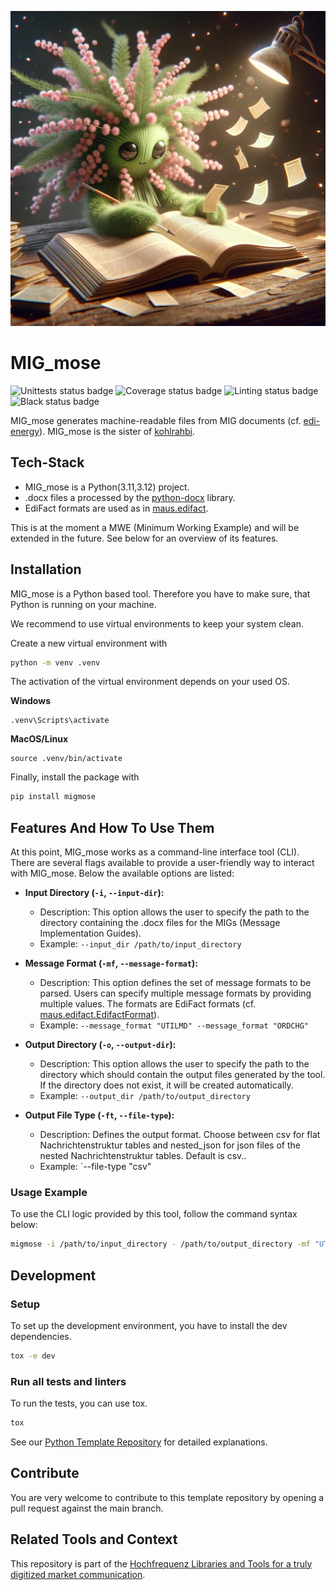 ![migmose-logo](migmose-logo.jpeg)

# MIG_mose

![Unittests status badge](https://github.com/Hochfrequenz/migmose/workflows/Unittests/badge.svg)
![Coverage status badge](https://github.com/Hochfrequenz/migmose/workflows/Coverage/badge.svg)
![Linting status badge](https://github.com/Hochfrequenz/migmose/workflows/Linting/badge.svg)
![Black status badge](https://github.com/Hochfrequenz/migmose/workflows/Formatting/badge.svg)

MIG_mose generates machine-readable files from MIG documents (cf. [edi-energy](https://www.edi-energy.de/index.php?id=38)).
MIG_mose is the sister of [kohlrahbi](https://github.com/Hochfrequenz/kohlrahbi).

## Tech-Stack
- MIG_mose is a Python(3.11,3.12) project.
- .docx files a processed by the [python-docx](https://python-docx.readthedocs.io/en/latest/) library.
- EdiFact formats are used as in [maus.edifact](https://github.com/Hochfrequenz/mig_ahb_utility_stack/blob/main/src/maus/edifact.py).

This is at the moment a MWE (Minimum Working Example) and will be extended in the future.
See below for an overview of its features.

## Installation
MIG_mose is a Python based tool.
Therefore you have to make sure, that Python is running on your machine.

We recommend to use virtual environments to keep your system clean.

Create a new virtual environment with
```bash
python -m venv .venv
```

The activation of the virtual environment depends on your used OS.

**Windows**
```
.venv\Scripts\activate
```
**MacOS/Linux**
```
source .venv/bin/activate
```
Finally, install the package with

```bash
pip install migmose
```
## Features And How To Use Them

At this point, MIG_mose works as a command-line interface tool (CLI).
There are several flags available to provide a user-friendly way to interact with MIG_mose.
Below the available options are listed:

- **Input Directory (`-i`, `--input-dir`):**
    - Description: This option allows the user to specify the path to the directory containing the .docx files for the MIGs (Message Implementation Guides).
    - Example: `--input_dir /path/to/input_directory`

- **Message Format (`-mf`, `--message-format`):**
    - Description: This option defines the set of message formats to be parsed. Users can specify multiple message formats by providing multiple values. The formats are EdiFact formats (cf. [maus.edifact.EdifactFormat](https://github.com/Hochfrequenz/mig_ahb_utility_stack/blob/main/src/maus/edifact.py)).
    - Example: `--message_format "UTILMD" --message_format "ORDCHG"`

- **Output Directory (`-o`, `--output-dir`):**
    - Description: This option allows the user to specify the path to the directory which should contain the output files generated by the tool. If the directory does not exist, it will be created automatically.
    - Example: `--output_dir /path/to/output_directory`
- **Output File Type (`-ft`, `--file-type`):**
    - Description: Defines the output format. Choose between csv for flat Nachrichtenstruktur tables and nested_json for json files of the nested Nachrichtenstruktur tables. Default is csv..
    - Example: `--file-type "csv"
### Usage Example

To use the CLI logic provided by this tool, follow the command syntax below:

```bash
migmose -i /path/to/input_directory - /path/to/output_directory -mf "UTILMD" -mf "ORDCHG" -ft "csv"
```

## Development

### Setup

To set up the development environment, you have to install the dev dependencies.

```bash
tox -e dev
```

### Run all tests and linters

To run the tests, you can use tox.

```bash
tox
```
See our [Python Template Repository](https://github.com/Hochfrequenz/python_template_repository#how-to-use-this-repository-on-your-machine) for detailed explanations.

## Contribute

You are very welcome to contribute to this template repository by opening a pull request against the main branch.

## Related Tools and Context

This repository is part of the [Hochfrequenz Libraries and Tools for a truly digitized market communication](https://github.com/Hochfrequenz/digital_market_communication/).
